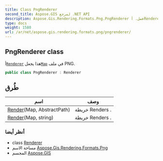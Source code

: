 ```yaml
---
title: Class PngRenderer
second_title: Aspose.GIS لمرجع .NET API
description: Aspose.Gis.Rendering.Formats.Png.PngRenderer فصل. أRenderer هذا يجعلMap في ملف PNG.
type: docs
weight: 1580
url: /ar/net/aspose.gis.rendering.formats.png/pngrenderer/
---
```

## PngRenderer class

أ[`Renderer`](../../aspose.gis.rendering/renderer/) هذا يجعل[`Map`](../../aspose.gis.rendering/map/) في ملف PNG.

```csharp
public class PngRenderer : Renderer
```

## طُرق

| اسم | وصف |
| --- | --- |
| [Render](../../aspose.gis.rendering/renderer/render/)(Map, AbstractPath) | خريطة Renders . |
| [Render](../../aspose.gis.rendering/renderer/render/)(Map, string) | خريطة Renders . |

### أنظر أيضا

* class [Renderer](../../aspose.gis.rendering/renderer/)
* مساحة الاسم [Aspose.Gis.Rendering.Formats.Png](../../aspose.gis.rendering.formats.png/)
* المجسم [Aspose.GIS](../../)


